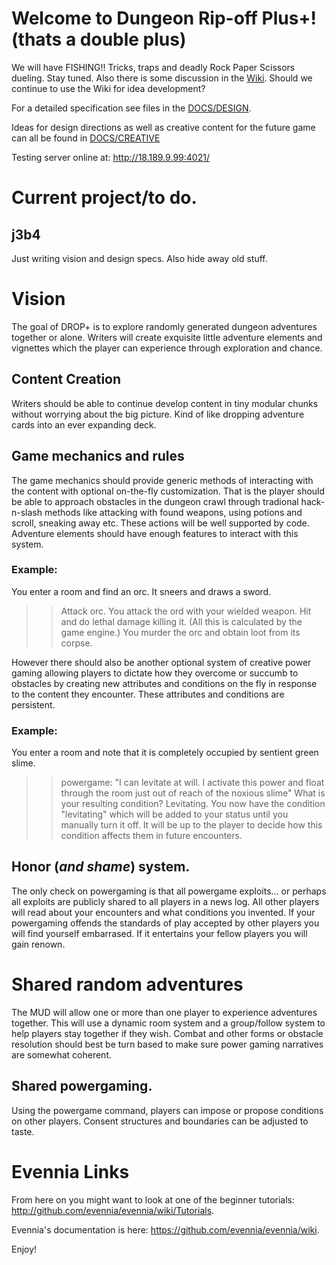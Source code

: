 # Welcome to Dungeon Rip-off Plus+! (thats a double plus)

We will have FISHING!! Tricks, traps and deadly Rock Paper Scissors dueling.
Stay tuned.  Also there is some discussion in the [Wiki](https://github.com/durkdev/DROP/wiki).  Should we continue to use the Wiki for idea development?

For a detailed specification see files in the [DOCS/DESIGN](./DOCS/DESIGN/).

Ideas for design directions as well as creative content for the future game can all be found in [DOCS/CREATIVE](./DOCS/CREATIVE)

Testing server online at: http://18.189.9.99:4021/

# Current project/to do.
## j3b4
Just writing vision and design specs.  Also hide away old stuff.


# Vision
The goal of DROP+ is to explore randomly generated dungeon adventures together or alone. Writers will
create exquisite little adventure elements and vignettes which the player can experience through 
exploration and chance. 

## Content Creation
Writers should be able to continue develop content in tiny modular chunks without worrying about the big 
picture.  Kind of like dropping adventure cards into an ever expanding deck. 

## Game mechanics and rules
The game mechanics should provide generic methods of interacting with the content with optional on-the-fly
customization. That is the player should be able to approach obstacles in the dungeon crawl through tradional
hack-n-slash methods like attacking with found weapons, using potions and scroll, sneaking away etc.  These 
actions will be well supported by code.  Adventure elements should have enough features to interact with this
system. 

### Example:
You enter a room and find an orc. It sneers and draws a sword.
>> Attack orc.
You attack the ord with your wielded weapon.  Hit and do lethal damage killing it.  (All this is calculated
by the game engine.)  You murder the orc and obtain loot from its corpse.

However there should also be another optional system of creative power gaming allowing players to dictate 
how they overcome or succumb to obstacles by creating new attributes and conditions on the fly in response to 
the content they encounter.  These attributes and conditions are persistent. 

### Example:
You enter a room and note that it is completely occupied by sentient green slime. 
>> powergame: "I can levitate at will.  I activate this power and float through the room just out of 
reach of the noxious slime"
What is your resulting condition?
>> Levitating.
You now have the condition "levitating" which will be added to your status until you manually turn it off. 
It will be up to the player to decide how this condition affects them in future encounters.

## Honor (*and shame*) system.
The only check on powergaming is that all powergame exploits... or perhaps all exploits are publicly shared to 
all players in a news log.  All other players will read about your encounters and what conditions you invented.
If your powergaming offends the standards of play accepted by other players you will find yourself embarrased.
If it entertains your fellow players you will gain renown. 

# Shared random adventures
The MUD will allow one or more than one player to experience adventures together.  This will use a dynamic room 
system and a group/follow system to help players stay together if they wish.  Combat and other forms or obstacle
resolution should best be turn based to make sure power gaming narratives are somewhat coherent. 

## Shared powergaming. 
Using the powergame command, players can impose or propose conditions on other players. Consent structures and
boundaries can be adjusted to taste.


# Evennia Links
From here on you might want to look at one of the beginner tutorials:
http://github.com/evennia/evennia/wiki/Tutorials.

Evennia's documentation is here:
https://github.com/evennia/evennia/wiki.

Enjoy!
